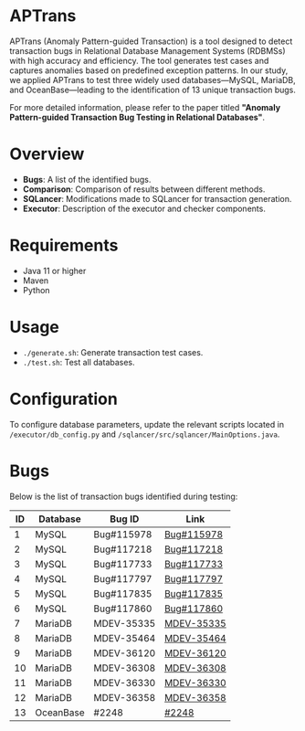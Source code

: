 # APTrans

APTrans (Anomaly Pattern-guided Transaction) is a tool designed to detect transaction bugs in Relational Database Management Systems (RDBMSs) with high accuracy and efficiency. The tool generates test cases and captures anomalies based on predefined exception patterns. In our study, we applied APTrans to test three widely used databases—MySQL, MariaDB, and OceanBase—leading to the identification of 13 unique transaction bugs.

For more detailed information, please refer to the paper titled **"Anomaly Pattern-guided Transaction Bug Testing in Relational Databases"**.

# Overview

- **Bugs**: A list of the identified bugs.
- **Comparison**: Comparison of results between different methods.
- **SQLancer**: Modifications made to SQLancer for transaction generation.
- **Executor**: Description of the executor and checker components.

# Requirements

- Java 11 or higher
- Maven
- Python

# Usage

- `./generate.sh`: Generate transaction test cases.
- `./test.sh`: Test all databases.

# Configuration

To configure database parameters, update the relevant scripts located in `/executor/db_config.py` and `/sqlancer/src/sqlancer/MainOptions.java`.

# Bugs

Below is the list of transaction bugs identified during testing:

| ID  | Database   | Bug ID        | Link                                                              |
|-----|------------|---------------|-------------------------------------------------------------------|
| 1   | MySQL      | Bug#115978    | [Bug#115978](https://bugs.mysql.com/bug.php?id=115978)            |
| 2   | MySQL      | Bug#117218    | [Bug#117218](https://bugs.mysql.com/bug.php?id=117218)            |
| 3   | MySQL      | Bug#117733    | [Bug#117733](https://bugs.mysql.com/bug.php?id=117733)            |
| 4   | MySQL      | Bug#117797    | [Bug#117797](https://bugs.mysql.com/bug.php?id=117797)            |
| 5   | MySQL      | Bug#117835    | [Bug#117835](https://bugs.mysql.com/bug.php?id=117835)            |
| 6   | MySQL      | Bug#117860    | [Bug#117860](https://bugs.mysql.com/bug.php?id=117860)            |
| 7   | MariaDB    | MDEV-35335    | [MDEV-35335](https://jira.mariadb.org/browse/MDEV-35335?filter=-2)|
| 8   | MariaDB    | MDEV-35464    | [MDEV-35464](https://jira.mariadb.org/browse/MDEV-35464?filter=-2)|
| 9   | MariaDB    | MDEV-36120    | [MDEV-36120](https://jira.mariadb.org/browse/MDEV-36120?filter=-2)|
| 10  | MariaDB    | MDEV-36308    | [MDEV-36308](https://jira.mariadb.org/browse/MDEV-36308?filter=-2)|
| 11  | MariaDB    | MDEV-36330    | [MDEV-36330](https://jira.mariadb.org/browse/MDEV-36330?filter=-2)|
| 12  | MariaDB    | MDEV-36358    | [MDEV-36358](https://jira.mariadb.org/browse/MDEV-36358?filter=-2)|
| 13  | OceanBase  | #2248         | [#2248](https://github.com/oceanbase/oceanbase/issues/2248)        |